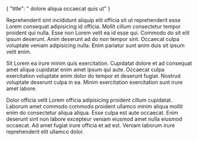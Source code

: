 {
  "title": " dolore aliqua occaecat quis ut"
}

Reprehenderit sint incididunt aliquip elit officia sit ut reprehenderit esse Lorem consequat adipisicing id officia. Mollit cillum consectetur tempor proident qui nulla. Esse non Lorem velit ea id esse qui. Commodo do sit elit ipsum deserunt. Anim deserunt ad do non tempor sint. Occaecat culpa voluptate veniam adipisicing nulla. Enim pariatur sunt anim duis sit ipsum velit enim.

Sit Lorem ea irure minim quis exercitation. Cupidatat dolore et ad consequat amet aliqua cupidatat enim amet ipsum qui aute. Occaecat culpa exercitation voluptate enim dolor do tempor et deserunt fugiat. Nostrud voluptate deserunt culpa in ea. Minim exercitation exercitation sunt irure amet labore.

Dolor officia velit Lorem officia adipisicing proident cillum cupidatat. Laborum amet commodo commodo proident ullamco minim aliqua mollit enim do consectetur aliqua aliqua. Esse culpa est aute occaecat. Enim deserunt sint non labore excepteur veniam eiusmod amet nulla eiusmod occaecat. Ad amet fugiat irure officia et ad est. Veniam laborum irure reprehenderit elit ullamco dolor.